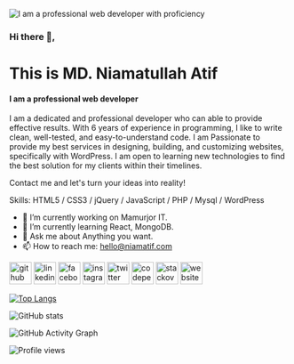 ![I am a professional web developer with proficiency](https://media-exp1.licdn.com/dms/image/C4D16AQHZ1GbVpV-9sg/profile-displaybackgroundimage-shrink_350_1400/0/1654252411129?e=1659571200&v=beta&t=JaOq6wgFCFke0V6mPsuo5A17SnKu7QtG7Rf_VLKSQk8)

### Hi there 👋, 
# This is MD. Niamatullah Atif 
#### I am a professional web developer


I am a dedicated and professional developer who can able to provide effective results. With 6 years of experience in programming, I like to write clean, well-tested, and easy-to-understand code. I am Passionate to provide my best services in designing, building, and customizing websites, specifically with WordPress. I am open to learning new technologies to find the best solution for my clients within their timelines.

Contact me and let's turn your ideas into reality!

Skills: HTML5 / CSS3 / jQuery / JavaScript / PHP / Mysql / WordPress

- 🔭 I’m currently working on Mamurjor IT. 
- 🌱 I’m currently learning React, MongoDB. 
- 💬 Ask me about Anything you want. 
- 📫 How to reach me: hello@niamatif.com 


[<img src='https://cdn.jsdelivr.net/npm/simple-icons@3.0.1/icons/github.svg' alt='github' height='40'>](https://github.com/niamatif)  [<img src='https://cdn.jsdelivr.net/npm/simple-icons@3.0.1/icons/linkedin.svg' alt='linkedin' height='40'>](https://www.linkedin.com/in/md-niamatullah-atif-37823a124/)  [<img src='https://cdn.jsdelivr.net/npm/simple-icons@3.0.1/icons/facebook.svg' alt='facebook' height='40'>](https://www.facebook.com/niamatif)  [<img src='https://cdn.jsdelivr.net/npm/simple-icons@3.0.1/icons/instagram.svg' alt='instagram' height='40'>](https://www.instagram.com/atif.tc/)  [<img src='https://cdn.jsdelivr.net/npm/simple-icons@3.0.1/icons/twitter.svg' alt='twitter' height='40'>](https://twitter.com/niamatif)  [<img src='https://cdn.jsdelivr.net/npm/simple-icons@3.0.1/icons/codepen.svg' alt='codepen' height='40'>](https://codepen.io/niamatif)  [<img src='https://cdn.jsdelivr.net/npm/simple-icons@3.0.1/icons/stackoverflow.svg' alt='stackoverflow' height='40'>](https://stackoverflow.com/users/md-niamat-ullah-atif)  [<img src='https://cdn.jsdelivr.net/npm/simple-icons@3.0.1/icons/icloud.svg' alt='website' height='40'>](https://niamatif.com)  

[![Top Langs](https://github-readme-stats.vercel.app/api/top-langs/?username=niamatif)](https://github.com/anuraghazra/github-readme-stats)

![GitHub stats](https://activity-graph.herokuapp.com/graph?username=niamatif&theme=react-dark&hide_border=true&area=true)  

![GitHub Activity Graph](https://activity-graph.herokuapp.com/graph?username=niamatif)  

![Profile views](https://gpvc.arturio.dev/niamatif)  
